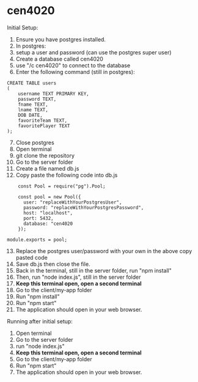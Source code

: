 # cen4020
Initial Setup:
1.  Ensure you have postgres installed.
2.  In postgres:
3.  setup a user and password (can use the postgres super user)
4.  Create a database called cen4020
5.  use "/c cen4020" to connect to the database
6.  Enter the following command (still in postgres):

```
CREATE TABLE users
( 
    username TEXT PRIMARY KEY, 
    password TEXT, 
    fname TEXT, 
    lname TEXT, 
    DOB DATE, 
    favoriteTeam TEXT, 
    favoritePlayer TEXT
);
```

7.   Close postgres
8.   Open terminal
9.   git clone the repository
10.  Go to the server folder
11.  Create a file named db.js
12.  Copy paste the following code into db.js
```
    const Pool = require("pg").Pool;
    
    const pool = new Pool({
      user: "replaceWithYourPostgresUser", 
      password: "replaceWithYourPostgresPassword", 
      host: "localhost", 
      port: 5432, 
      database: "cen4020
    });

module.exports = pool;
```
13.  Replace the postgres user/password with your own in the above copy pasted code
14.  Save db.js then close the file.
15.  Back in the terminal, still in the server folder, run "npm install"
16.  Then, run "node index.js", still in the server folder
17.  ****Keep this terminal open, open a second terminal****
18.  Go to the client/my-app folder
19.  Run "npm install"
20.  Run "npm start"
21.  The application should open in your web browser.

Running after initial setup:
1. Open terminal
2. Go to the server folder
3. run "node index.js"
4. ****Keep this terminal open, open a second terminal****
5. Go to the client/my-app folder
6. Run "npm start"
7. The application should open in your web browser.
